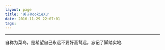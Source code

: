 ```yaml
---
layout: page
title: '关于RookieXu'
date: 2016-11-29 22:07:01
tags:
---
```


----------

自称为菜鸟，是希望自己永远不要好高骛远，忘记了脚踏实地.